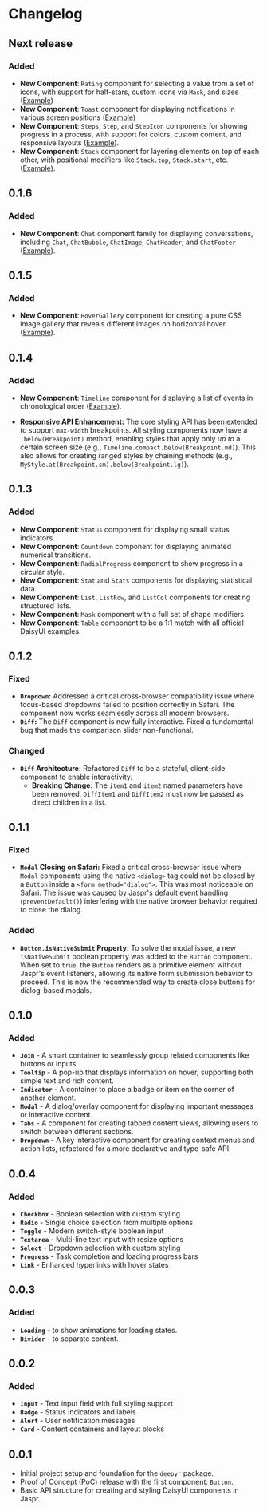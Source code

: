 # Changelog

## Next release

### Added

* **New Component**: `Rating` component for selecting a value from a set of icons, with support for half-stars, custom icons via `Mask`, and sizes ([Example](https://deepyr-doc.web.app/components/rating))
* **New Component**: `Toast` component for displaying notifications in various screen positions ([Example](https://deepyr-doc.web.app/components/toast))
* **New Component**: `Steps`, `Step`, and `StepIcon` components for showing progress in a process, with support for colors, custom content, and responsive layouts ([Example](https://deepyr-doc.web.app/components/steps)).
* **New Component**: `Stack` component for layering elements on top of each other, with positional modifiers like `Stack.top`, `Stack.start`, etc. ([Example](https://deepyr-doc.web.app/components/stack)).

## 0.1.6

### Added

* **New Component**: `Chat` component family for displaying conversations, including `Chat`, `ChatBubble`, `ChatImage`, `ChatHeader`, and `ChatFooter` ([Example](https://deepyr-doc.web.app/components/chat)).

## 0.1.5

### Added

* **New Component**: `HoverGallery` component for creating a pure CSS image gallery that reveals different images on horizontal hover ([Example](https://deepyr-doc.web.app/components/hover-gallery)).

## 0.1.4

### Added

* **New Component**: `Timeline` component for displaying a list of events in chronological order ([Example](https://deepyr-doc.web.app/components/timeline)).

* **Responsive API Enhancement:** The core styling API has been extended to support `max-width` breakpoints. All styling components now have a `.below(Breakpoint)` method, enabling styles that apply only *up to* a certain screen size (e.g., `Timeline.compact.below(Breakpoint.md)`). This also allows for creating ranged styles by chaining methods (e.g., `MyStyle.at(Breakpoint.sm).below(Breakpoint.lg)`).

## 0.1.3

### Added

* **New Component**: `Status` component for displaying small status indicators.
* **New Component**: `Countdown` component for displaying animated numerical transitions.
* **New Component**: `RadialProgress` component to show progress in a circular style.
* **New Component**: `Stat` and `Stats` components for displaying statistical data.
* **New Component**: `List`, `ListRow`, and `ListCol` components for creating structured lists.
* **New Component**: `Mask` component with a full set of shape modifiers.
* **New Component**: `Table` component to be a 1:1 match with all official DaisyUI examples.

## 0.1.2

### Fixed

* **`Dropdown`:** Addressed a critical cross-browser compatibility issue where focus-based dropdowns failed to position correctly in Safari. The component now works seamlessly across all modern browsers.
* **`Diff`:** The `Diff` component is now fully interactive. Fixed a fundamental bug that made the comparison slider non-functional.

### Changed

* **`Diff` Architecture:** Refactored `Diff` to be a stateful, client-side component to enable interactivity.
  * **Breaking Change:** The `item1` and `item2` named parameters have been removed. `DiffItem1` and `DiffItem2` must now be passed as direct children in a list.

## 0.1.1

### Fixed

* **`Modal` Closing on Safari:** Fixed a critical cross-browser issue where `Modal` components using the native `<dialog>` tag could not be closed by a `Button` inside a `<form method="dialog">`. This was most noticeable on Safari. The issue was caused by Jaspr's default event handling (`preventDefault()`) interfering with the native browser behavior required to close the dialog.

### Added

* **`Button.isNativeSubmit` Property:** To solve the modal issue, a new `isNativeSubmit` boolean property was added to the `Button` component. When set to `true`, the `Button` renders as a primitive element without Jaspr's event listeners, allowing its native form submission behavior to proceed. This is now the recommended way to create close buttons for dialog-based modals.

## 0.1.0

### Added

* **`Join`** - A smart container to seamlessly group related components like buttons or inputs.
* **`Tooltip`** - A pop-up that displays information on hover, supporting both simple text and rich content.
* **`Indicator`** - A container to place a badge or item on the corner of another element.
* **`Modal`** - A dialog/overlay component for displaying important messages or interactive content.
* **`Tabs`** - A component for creating tabbed content views, allowing users to switch between different sections.
* **`Dropdown`** - A key interactive component for creating context menus and action lists, refactored for a more declarative and type-safe API.

## 0.0.4

### Added

* **`Checkbox`** - Boolean selection with custom styling
* **`Radio`** - Single choice selection from multiple options
* **`Toggle`** - Modern switch-style boolean input
* **`Textarea`** - Multi-line text input with resize options
* **`Select`** - Dropdown selection with custom styling
* **`Progress`** - Task completion and loading progress bars
* **`Link`** - Enhanced hyperlinks with hover states

## 0.0.3

### Added

* **`Loading`** - to show animations for loading states.
* **`Divider`** - to separate content.

## 0.0.2

### Added

* **`Input`** - Text input field with full styling support
* **`Badge`** - Status indicators and labels
* **`Alert`** - User notification messages
* **`Card`** - Content containers and layout blocks

## 0.0.1

* Initial project setup and foundation for the `deepyr` package.
* Proof of Concept (PoC) release with the first component: `Button`.
* Basic API structure for creating and styling DaisyUI components in Jaspr.